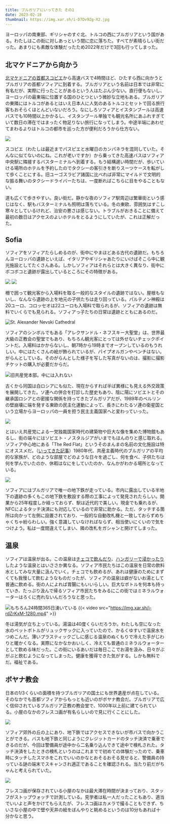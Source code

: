 ```yaml
---
title: ブルガリアにいってきた その1
date: 2023-02-18
thumbnail: https://img.xar.sh/i-D7Dv9Zg-X2.jpg
---
```


ヨーロッパの南東部、ギリシャのすぐ北、トルコの西にブルガリアという国がある。わたしはこの街に対しあっという間に恋に落ちた。すべてが素晴らしい街だった。あまりにも素敵な体験だったため2022年だけで3回も行ってしまった。

## 北マケドニアから向かう

[北マケドニアの首都スコピエ](/post/1650333883/)から高速バスで4時間ほど、ひたすら西に向かうとブルガリアの首都ソフィアに到着する。ブルガリアという名前は日本では非常に有名だが、実際に行ったことがあるという人はたぶん少ない。直行便もないし、ヨーロッパの最東端に位置する国のひとつという微妙な立地もある。ブルガリアの東隣にはトルコがあるとはいえ日本人に人気のあるトルコとセットで回る旅行客もおそらくほとんどいないだろう。なにしろソフィアとイスタンブールは高速バスでも10時間以上かかるし、イスタンブール単独でも観光名所にあふれすぎていて数日の滞在ではまったく物足りない旅行になってしまう。中途半端にあわせてまわるよりはトルコの都市を巡った方が便利だろうから仕方ない。

![](https://img.xar.sh/i-7GnT7tX-X2.jpg)

スコピエ（わたしは最近までパスピエと水曜日のカンパネラを混同していた。そんなに似てないのにね。これが老いですか）から乗ってきた高速バスはソフィア中央駅に隣接するバスターミナルへ到着する。もう結構遅い時間だが、歩いていける場所のホテルを予約したのでタクシーの客引きを断りスーツケースを転がして歩くことにする。旧ユーゴスラビア諸国に比べれば非常にマイルドで文明的な振る舞いのタクシードライバーたちは、一度断ればこちらに目をやることもない。

道も広くて歩きやすい。良い街だ。静かな夜のソフィア駅周辺は繁華街という感じはなく、駅もバスターミナルも照明は落ちている。冬の東欧、雰囲気はすこし寒々としているけれど、治安の悪さは感じない。トラブルがおきることに備えて最初の数日はアクセスのよいホテルをとるようにしていたが、これは正解だった。

## Sofia

ソフィアをソフィアたらしめるのが、街中にやまほどある古代の遺跡だ。もちろんヨーロッパの遺跡といえば、イタリアやギリシャあたりにいけばそこら中に観光施設としてたくさんある。しかしソフィアはそれらとは大きく異なり、街中にボコボコと遺跡が露出しているところにその特徴がある。

![](https://img.xar.sh/i-QxTXQVx-X2.jpg)
![](https://img.xar.sh/i-b4vrj8q-X2.jpg)

柵で囲って観光客から入場料を取る一般的なスタイルの遺跡ではない。屋根もないし、なんなら遺跡の上を地元の子供たちは走り回っている。パルテノン神殿は20ユーロ、コロッセオは22ユーロも入場料で取られるが、ソフィアの遺跡は無料でいくらでも見られる。ソフィアっ子たちの日常は遺跡とともにあるのだ。

![St. Alexander Nevski Cathedral](https://img.xar.sh/i-D7Dv9Zg-X2.jpg)

ソフィアのシンボルでもある「アレクサンドル・ネフスキー大聖堂」は、世界最大級の正教会の聖堂でもあり、もちろん観光客にとっては外せないチェックポイントだ。入場料はかからないし、朝7時から19時までオープンしているのもうれしい。中にはたくさんの絵が飾られているが、パイプオルガンやベンチはない。がらんとしている。そのがらんとした様子を写した写真がないのは、撮影に撮影チケットの購入が必要だからだ。

![旧共産党本部。中には入れない](https://img.xar.sh/i-6rfqPqB-X2.jpg)

古くから同国は白ロシアにも似た、現在からすれば半ば異様にも見える外交政策を展開してきた。ソ連への併合を打診した歴史もあり、陰に陽にソビエトとその継承国ロシアとの密接な関係を持ってきたブルガリアだが、1989年のベルリンの壁崩壊に端を発する東欧の民主化運動によって、長きにわたるソ連の衛星国という立場からヨーロッパの一員を担う民主主義国家へと変わっていった。

![](https://img.xar.sh/i-wtZf3Lw-X2.jpg)

とはいえ共産党による一党独裁国家時代の建築物や巨大な像を集めた博物館もあるし、街の端々にはソビエト・ノスタルジアがいまでもほんのりと感じ取れる。ソフィア中心地にある「The Red Flat」というそのまんまの名前の文化施設は特にオススメだ。（[いってきた記事](/post/1714380953/)）1980年代、共産主義時代のブルガリアの平均的な家族が、どのような部屋でどのような日々を過ごし、何を食べ、子供たちは何を学んでいたのか、休暇はなにをしていたのか、なんかがわかる場所となっている。

![](https://img.xar.sh/i-QS98gk6-X2.jpg)

ソフィアにはブルガリアで唯一の地下鉄が走っている。市内に露出している半地下の遺跡の多くもこの地下鉄を敷設する際の工事によって発見されたらしい。開業から25年程度しか経っておらず、駅は近代的で美しい。現金でも乗れるが、NFCによるタッチ決済にも対応しているので非常に助かる。ただ、タッチする箇所は向かって左側に設置されており、一般的な自動改札機と一致しておらずめちゃくちゃ紛らわしい。強く意識していなければならず、相当使いにくいので気をつけよう。私は一度間違えてしまい、隣の改札をガシャンと開けてしまった。

## 温泉

ソフィアは温泉が出る。この温泉は[チェコで飲んだり](/post/1651715619/)、[ハンガリーで浸かったり](/post/1644168490/)したような温泉とはいささか異なる。ソフィア市民たちはこの温泉を日常の飲料水としてみな大量に汲んでいく。チェコでも飲めるが、あれは健康のためにまずくても我慢して飲むようなものだったが、ソフィアの温泉は癖がないお湯として普通に飲める。街の人によれば胃腸にもいいらしい。巨大なボトルを何本も持っていき、たっぷり汲んで帰るソフィア市民たちをみるにこの街ではミネラルウォーターはろくに売れないんだろうなと思った。

![もちろん24時間365日湧いている](https://img.xar.sh/i-snnPNw5-X2.jpg)
{{< video src="https://img.xar.sh/i-rdZrKxM-1280.mp4" >}}

冬は湯気が立ち上っている。湯温は40度くらいだろうか。わたしも空になった水のペットボトルがリュックサックに入っていたので、かるくゆすいで温泉水をつめこんだ。薄いプラスティックごしに感じる温泉のぬくもりで冷えた手がじわりと暖かくなる。実際になかなかおいしく、冷えても普通のミネラルウォーターとして飲める味だった。この街にいるあいだは毎日ここでお湯を汲み、日々がぶがぶと飲むようになってしまった。健康を獲得できた気がする。しかも無料でだ。福祉である。

## ボヤナ教会

日本の1/3くらいの面積を持つブルガリアの国土にも世界遺産が点在している。そのなかでも首都ソフィアからもっとも近いのがボヤナ教会だ。ブルガリアで広く信仰されているブルガリア正教の教会堂で、1000年以上前に建てられている。小屋のなかのフレスコ画が有名らしいので見に行くことにした。

![](https://img.xar.sh/i-QPVgqjr-X2.jpg)

ソフィア郊外の丘の上にあり、地下鉄ではアクセスできないが市バスで向かうことができる。バスも地下鉄と同じようにクレジットカードのタッチ決済で乗車できるのだが、今回は警備員が途中から二名乗り込んできて途中で検札された。タッチ決済をしたときの検札というのはこれまでで初めての体験だったので、乗車時にタッチしたスマホをこれでいいのかなとおそるおそる見せると、警備員の持っている謎の端末でスキャンされ適正であることを確認される。当たり前だがちゃんと考えられていた。

![](https://img.xar.sh/i-m8TgKgF-X2.jpg)

フレスコ画が保存されている小屋のなかは最大滞在時間が決まっており、スタッフがストップウォッチで計測している。見学者は私一人だったこともあり、適当でいいよと声をかけてもらえたが、フレスコ画はカメラで撮ることもできず、ちいさな小屋の中で壁や天井の絵をぼんやりと眺めるというのは10分もあれば十分かなと思う。
